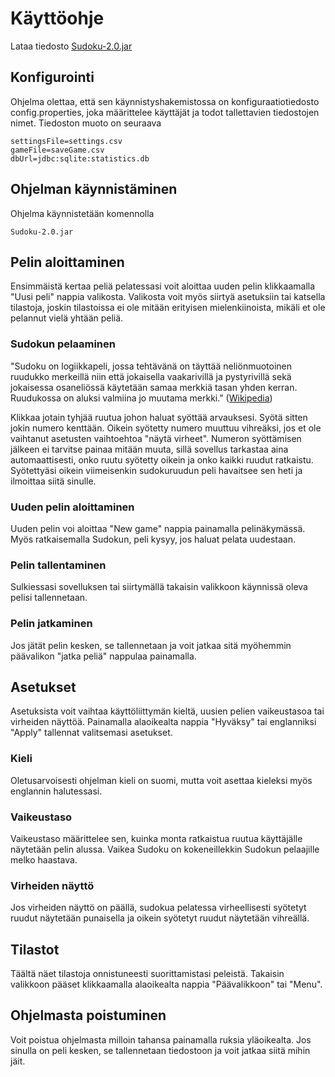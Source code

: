 # Käyttöohje
Lataa tiedosto [Sudoku-2.0.jar](https://github.com/rajanssi/ot-harjoitustyo/releases/tag/viikko7)

## Konfigurointi

Ohjelma olettaa, että sen käynnistyshakemistossa on konfiguraatiotiedosto config.properties, joka määrittelee käyttäjät ja todot tallettavien tiedostojen nimet. Tiedoston muoto on seuraava


```
settingsFile=settings.csv
gameFile=saveGame.csv
dbUrl=jdbc:sqlite:statistics.db
```

## Ohjelman käynnistäminen

Ohjelma käynnistetään komennolla 

```
Sudoku-2.0.jar
```

## Pelin aloittaminen

Ensimmäistä kertaa peliä pelatessasi voit aloittaa uuden pelin klikkaamalla "Uusi peli" nappia valikosta. Valikosta voit myös siirtyä asetuksiin tai katsella tilastoja, joskin tilastoissa ei ole mitään erityisen mielenkiinoista, mikäli et ole pelannut vielä yhtään peliä.

### Sudokun pelaaminen

"Sudoku on logiikkapeli, jossa tehtävänä on täyttää neliönmuotoinen ruudukko merkeillä niin että jokaisella vaakarivillä 
ja pystyrivillä sekä jokaisessa osaneliössä käytetään samaa merkkiä tasan yhden kerran. Ruudukossa on aluksi valmiina jo muutama merkki." ([Wikipedia](https://fi.wikipedia.org/wiki/Sudoku))

Klikkaa jotain tyhjää ruutua johon haluat syöttää arvauksesi. Syötä sitten jokin numero kenttään. Oikein syötetty numero muuttuu vihreäksi, jos et ole vaihtanut asetusten vaihtoehtoa "näytä virheet". Numeron syöttämisen jälkeen ei tarvitse painaa mitään muuta, sillä sovellus tarkastaa aina automaattisesti, onko ruutu syötetty oikein ja onko kaikki ruudut ratkaistu. Syötettyäsi oikein viimeisenkin sudokuruudun peli havaitsee sen heti ja ilmoittaa siitä sinulle.

### Uuden pelin aloittaminen

Uuden pelin voi aloittaa "New game" nappia painamalla pelinäkymässä. Myös ratkaisemalla Sudokun, peli kysyy, jos haluat pelata uudestaan.

### Pelin tallentaminen

Sulkiessasi sovelluksen tai siirtymällä takaisin valikkoon käynnissä oleva pelisi tallennetaan.

### Pelin jatkaminen

Jos jätät pelin kesken, se tallennetaan ja voit jatkaa sitä myöhemmin päävalikon "jatka peliä" nappulaa painamalla.

## Asetukset

Asetuksista voit vaihtaa käyttöliittymän kieltä, uusien pelien vaikeustasoa tai virheiden näyttöä. Painamalla alaoikealta nappia "Hyväksy" tai englanniksi "Apply" tallennat valitsemasi asetukset.

### Kieli

Oletusarvoisesti ohjelman kieli on suomi, mutta voit asettaa kieleksi myös englannin halutessasi.

### Vaikeustaso

Vaikeustaso määrittelee sen, kuinka monta ratkaistua ruutua käyttäjälle näytetään pelin alussa. Vaikea Sudoku on kokeneillekkin Sudokun pelaajille melko haastava.

### Virheiden näyttö

Jos virheiden näyttö on päällä, sudokua pelatessa virheellisesti syötetyt ruudut näytetään punaisella ja oikein syötetyt ruudut näytetään vihreällä. 

## Tilastot

Täältä näet tilastoja onnistuneesti suorittamistasi peleistä. Takaisin valikkoon pääset klikkaamalla alaoikealta nappia "Päävalikkoon" tai "Menu".

## Ohjelmasta poistuminen

Voit poistua ohjelmasta milloin tahansa painamalla ruksia yläoikealta. Jos sinulla on peli kesken, se tallennetaan tiedostoon ja voit jatkaa siitä mihin jäit. 
